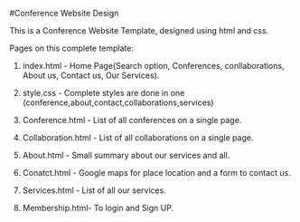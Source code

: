 #Conference Website Design

This is a Conference Website Template, designed using html and css. 

Pages on this complete template:

1. index.html - Home Page(Search option, Conferences, conllaborations, About us, Contact us, Our Services).

2. style.css -  Complete styles are done in one (conference,about,contact,collaborations,services)

3. Conference.html - List of all conferences on a single page.

4. Collaboration.html - List of all collaborations on a single page.

5. About.html - Small summary about our services and all.

6. Conatct.html - Google maps for place location and a form to contact us.

7. Services.html - List of all our services.

8. Membership.html- To login and Sign UP.



